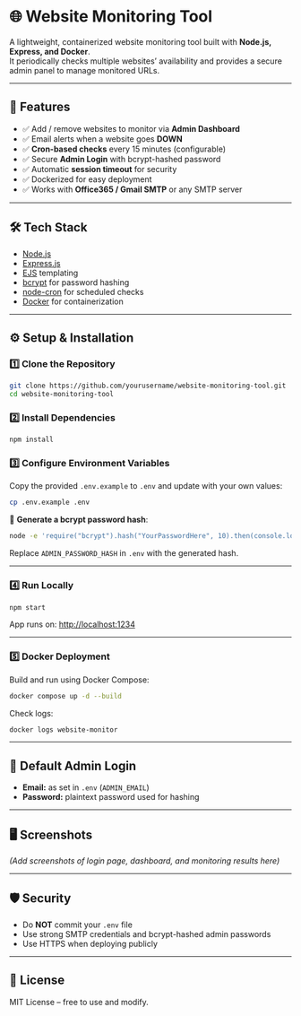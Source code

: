 
# 🌐 Website Monitoring Tool  

A lightweight, containerized website monitoring tool built with **Node.js, Express, and Docker**.  
It periodically checks multiple websites’ availability and provides a secure admin panel to manage monitored URLs.  

---

## 🚀 Features  

- ✅ Add / remove websites to monitor via **Admin Dashboard**  
- ✅ Email alerts when a website goes **DOWN**  
- ✅ **Cron-based checks** every 15 minutes (configurable)  
- ✅ Secure **Admin Login** with bcrypt-hashed password  
- ✅ Automatic **session timeout** for security  
- ✅ Dockerized for easy deployment  
- ✅ Works with **Office365 / Gmail SMTP** or any SMTP server  

---

## 🛠️ Tech Stack  

- [Node.js](https://nodejs.org/)  
- [Express.js](https://expressjs.com/)  
- [EJS](https://ejs.co/) templating  
- [bcrypt](https://github.com/kelektiv/node.bcrypt.js) for password hashing  
- [node-cron](https://github.com/node-cron/node-cron) for scheduled checks  
- [Docker](https://www.docker.com/) for containerization  

---

## ⚙️ Setup & Installation  

### 1️⃣ Clone the Repository  

```bash
git clone https://github.com/yourusername/website-monitoring-tool.git
cd website-monitoring-tool
```

### 2️⃣ Install Dependencies  

```bash
npm install
```

### 3️⃣ Configure Environment Variables  

Copy the provided `.env.example` to `.env` and update with your own values:  

```bash
cp .env.example .env
```

🔑 **Generate a bcrypt password hash**:  

```bash
node -e 'require("bcrypt").hash("YourPasswordHere", 10).then(console.log)'
```

Replace `ADMIN_PASSWORD_HASH` in `.env` with the generated hash.

---

### 4️⃣ Run Locally  

```bash
npm start
```

App runs on: [http://localhost:1234](http://localhost:1234)

---

### 5️⃣ Docker Deployment  

Build and run using Docker Compose:  

```bash
docker compose up -d --build
```

Check logs:  

```bash
docker logs website-monitor
```

---

## 🔐 Default Admin Login  

- **Email:** as set in `.env` (`ADMIN_EMAIL`)  
- **Password:** plaintext password used for hashing  

---

## 🖥️ Screenshots  

*(Add screenshots of login page, dashboard, and monitoring results here)*  

---

## 🛡️ Security  

- Do **NOT** commit your `.env` file  
- Use strong SMTP credentials and bcrypt-hashed admin passwords  
- Use HTTPS when deploying publicly  

---

## 📜 License  

MIT License – free to use and modify.  
